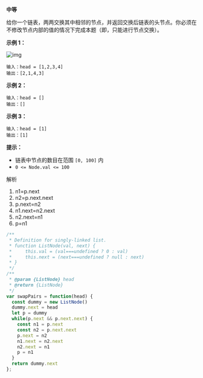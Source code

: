 **中等**

给你一个链表，两两交换其中相邻的节点，并返回交换后链表的头节点。你必须在不修改节点内部的值的情况下完成本题（即，只能进行节点交换）。 

**示例 1：**

![img](https://assets.leetcode.com/uploads/2020/10/03/swap_ex1.jpg)

```
输入：head = [1,2,3,4]
输出：[2,1,4,3]
```

**示例 2：**

```
输入：head = []
输出：[]
```

**示例 3：**

```
输入：head = [1]
输出：[1] 
```

**提示：**

- 链表中节点的数目在范围 `[0, 100]` 内
- `0 <= Node.val <= 100`

解析

1. n1=p.next
2. n2=p.next.next
3. p.next=n2
4. n1.next=n2.next
5. n2.next=n1
6. p=n1

```js
/**
 * Definition for singly-linked list.
 * function ListNode(val, next) {
 *     this.val = (val===undefined ? 0 : val)
 *     this.next = (next===undefined ? null : next)
 * }
 */
/**
 * @param {ListNode} head
 * @return {ListNode}
 */
var swapPairs = function(head) {
  const dummy = new ListNode()
  dummy.next = head
  let p = dummy
  while(p.next && p.next.next) {
    const n1 = p.next
    const n2 = p.next.next
    p.next = n2
    n1.next = n2.next
    n2.next = n1
    p = n1
  }
  return dummy.next
};
```



